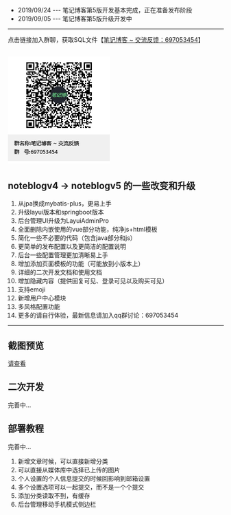 + 2019/09/24 --- 笔记博客第5版开发基本完成，正在准备发布阶段
+ 2019/09/05 --- 笔记博客第5版升级开发中

---
点击链接加入群聊，获取SQL文件【[笔记博客 ~ 交流反馈：697053454](https://jq.qq.com/?_wv=1027&k=5ZEGGl8)】

![avatar](noteblogqqgroup.png)
---
## noteblogv4 -> noteblogv5 的一些改变和升级
1. 从jpa换成mybatis-plus，更易上手
2. 升级layui版本和springboot版本
3. 后台管理UI升级为LayuiAdminPro
4. 全面删除内嵌使用的vue部分功能，纯净js+html模板
5. 简化一些不必要的代码（包含java部分和js）
6. 更简单的发布配置以及更简洁的配置说明
7. 后台一些配置管理更加清晰易上手
8. 增加添加页面模板的功能（可能放到小版本上）
9. 详细的二次开发文档和使用文档
10. 增加隐藏内容（提供回复可见、登录可见以及购买可见）
11. 支持emoji
12. 新增用户中心模块
13. 多风格配置功能
14. 更多的请自行体验，最新信息请加入qq群讨论：697053454

---
## 截图预览
[请查看](https://gitee.com/wuwenbn/noteblogv5/tree/master/screenshot)

## 二次开发
完善中...

## 部署教程
完善中...

1. 新增文章时候，可以直接新增分类
2. 可以直接从媒体库中选择已上传的图片
3. 个人设置的个人信息提交的时候回影响到邮箱设置
4. 多个设置选项可以一起提交，而不是一个个提交
5. 添加分类读取不到，有缓存
6. 后台管理移动手机模式侧边栏
